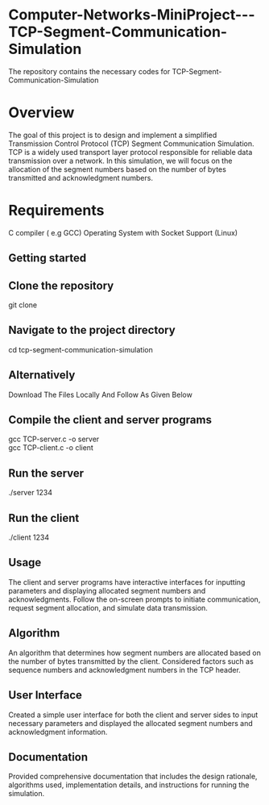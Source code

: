 # Computer-Networks-MiniProject---TCP-Segment-Communication-Simulation
The repository contains the necessary codes for TCP-Segment-Communication-Simulation

# Overview

The goal of this project is to design and implement a simplified Transmission Control Protocol (TCP) Segment Communication Simulation. TCP is a widely used transport layer protocol responsible for reliable data transmission over a network. In this simulation, we will focus on the allocation of the segment numbers based on the number of bytes transmitted and acknowledgment numbers.

# Requirements

C compiler ( e.g GCC)
Operating System with Socket Support (Linux)

## Getting started

## Clone the repository
git clone <project repository link>

## Navigate to the project directory
cd tcp-segment-communication-simulation

## Alternatively
Download The Files Locally And Follow As Given Below

## Compile the client and server programs
gcc TCP-server.c -o server <br />
gcc TCP-client.c -o client

## Run the server
./server 1234

## Run the client
./client 1234

## Usage

The client and server programs have interactive interfaces for inputting parameters and displaying allocated segment numbers and acknowledgments. Follow the on-screen prompts to initiate communication, request segment allocation, and simulate data transmission.

## Algorithm

An algorithm that determines how segment numbers are allocated based on the number of bytes transmitted by the client. Considered factors such as sequence numbers and acknowledgment numbers in the TCP header.

## User Interface

Created a simple user interface for both the client and server sides to input necessary parameters and displayed the allocated segment numbers and acknowledgment information.

## Documentation

Provided comprehensive documentation that includes the design rationale, algorithms used, implementation details, and instructions for running the simulation.

